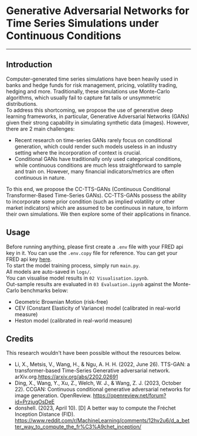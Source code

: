 # Generative Adversarial Networks for Time Series Simulations under Continuous Conditions
---
## Introduction
Computer-generated time series simulations have been heavily used in banks and hedge funds for risk management, pricing, volatility trading, hedging and more. Traditionally, these simulations use Monte-Carlo algorithms, which usually fail to capture fat tails or unsymmetric distributions.
<br>
To address this shortcoming, we propose the use of generative deep learning frameworks, in particular, Generative Adversarial Networks (GANs) given their strong capability in simulating synthetic data (images). However, there are 2 main challenges:
- Recent research on time-series GANs rarely focus on conditional generation, which could render such models useless in an industry setting where the incorporation of context is crucial.
- Conditional GANs have traditionally only used categorical conditions, while continuous conditions are much less straightforward to sample and train on. However, many financial indicators/metrics are often continuous in nature.

To this end, we propose the CC-TTS-GANs (Continuous Conditional Transformer-Based Time-Series GANs). CC-TTS-GANs possess the ability to incorporate some prior condition (such as implied volatility or other market indicators) which are assumed to be continuous in nature, to inform their own simulations. We then explore some of their applications in finance.

## Usage
Before running anything, please first create a `.env` file with your FRED api key in it. You can use the `.env.copy` file for reference. You can get your FRED api key [here](https://fred.stlouisfed.org/docs/api/api_key.html). <br>
To start the model training process, simply run `main.py`. <br>
All models are auto-saved in `logs/`. <br>
You can visualise model results in `02 Visualisation.ipynb`. <br>
Out-sample results are evaluated in `03 Evaluation.ipynb` against the Monte-Carlo benchmarks below:
- Geometric Brownian Motion (risk-free)
- CEV (Constant Elasticity of Variance) model (calibrated in real-world measure)
- Heston model (calibrated in real-world measure)

## Credits
This research wouldn't have been possible without the resources below.
- Li, X., Metsis, V., Wang, H., & Ngu, A. H. H. (2022, June 26). TTS-GAN: a transformer-based Time-Series Generative adversarial network. arXiv.org.https://arxiv.org/abs/2202.02691
- Ding, X., Wang, Y., Xu, Z., Welch, W. J., & Wang, Z. J. (2023, October 22). CCGAN: Continuous conditional generative adversarial networks for image generation. OpenReview. https://openreview.net/forum?id=PrzjugOsDeE
- donshell. (2023, April 10). [D] A better way to compute the Fréchet Inception Distance (FID). https://www.reddit.com/r/MachineLearning/comments/12hv2u6/d_a_better_way_to_compute_the_fr%C3%A9chet_inception/